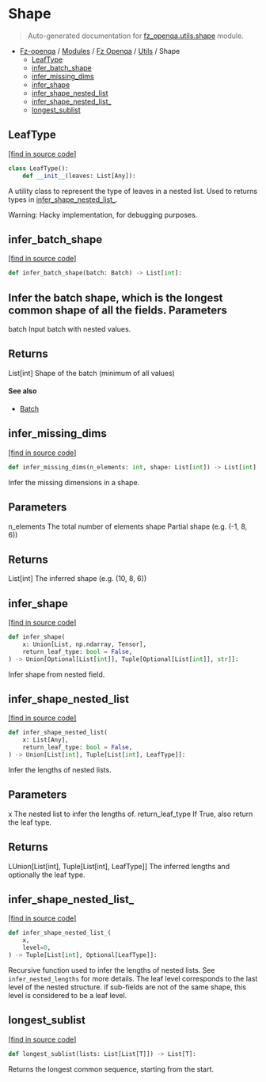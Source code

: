 # Shape

> Auto-generated documentation for [fz_openqa.utils.shape](blob/master/fz_openqa/utils/shape.py) module.

- [Fz-openqa](../../README.md#fz-openqa-index) / [Modules](../../MODULES.md#fz-openqa-modules) / [Fz Openqa](../index.md#fz-openqa) / [Utils](index.md#utils) / Shape
    - [LeafType](#leaftype)
    - [infer_batch_shape](#infer_batch_shape)
    - [infer_missing_dims](#infer_missing_dims)
    - [infer_shape](#infer_shape)
    - [infer_shape_nested_list](#infer_shape_nested_list)
    - [infer\_shape\_nested\_list\_](#infer_shape_nested_list_)
    - [longest_sublist](#longest_sublist)

## LeafType

[[find in source code]](blob/master/fz_openqa/utils/shape.py#L15)

```python
class LeafType():
    def __init__(leaves: List[Any]):
```

A utility class to represent the type of leaves in a nested list.
Used to returns types in [infer_shape_nested_list_](#infer_shape_nested_list_).

Warning: Hacky implementation, for debugging purposes.

## infer_batch_shape

[[find in source code]](blob/master/fz_openqa/utils/shape.py#L167)

```python
def infer_batch_shape(batch: Batch) -> List[int]:
```

Infer the batch shape, which is the longest common shape of all the fields.
Parameters
----------
batch
    Input batch with nested values.

Returns
-------
List[int]
    Shape of the batch (minimum of all values)

#### See also

- [Batch](datastruct.md#batch)

## infer_missing_dims

[[find in source code]](blob/master/fz_openqa/utils/shape.py#L185)

```python
def infer_missing_dims(n_elements: int, shape: List[int]) -> List[int]:
```

Infer the missing dimensions in a shape.

Parameters
----------
n_elements
    The total number of elements
shape
    Partial shape (e.g. (-1, 8, 6))

Returns
-------
List[int]
    The inferred shape (e.g. (10, 8, 6))

## infer_shape

[[find in source code]](blob/master/fz_openqa/utils/shape.py#L139)

```python
def infer_shape(
    x: Union[List, np.ndarray, Tensor],
    return_leaf_type: bool = False,
) -> Union[Optional[List[int]], Tuple[Optional[List[int]], str]]:
```

Infer shape from nested field.

## infer_shape_nested_list

[[find in source code]](blob/master/fz_openqa/utils/shape.py#L113)

```python
def infer_shape_nested_list(
    x: List[Any],
    return_leaf_type: bool = False,
) -> Union[List[int], Tuple[List[int], LeafType]]:
```

Infer the lengths of nested lists.

Parameters
----------
x
    The nested list to infer the lengths of.
return_leaf_type
    If True, also return the leaf type.

Returns
-------
LUnion[List[int], Tuple[List[int], LeafType]]
    The inferred lengths and optionally the leaf type.

## infer\_shape\_nested\_list\_

[[find in source code]](blob/master/fz_openqa/utils/shape.py#L76)

```python
def infer_shape_nested_list_(
    x,
    level=0,
) -> Tuple[List[int], Optional[LeafType]]:
```

Recursive function used to infer the lengths of nested lists.
See `infer_nested_lengths` for more details.
The leaf level corresponds to the last level of the nested structure.
if sub-fields are not of the same shape, this level is considered to be a leaf level.

## longest_sublist

[[find in source code]](blob/master/fz_openqa/utils/shape.py#L63)

```python
def longest_sublist(lists: List[List[T]]) -> List[T]:
```

Returns the longest common sequence, starting from the start.
